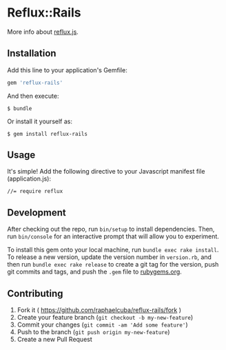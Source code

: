 # Reflux::Rails

More info about [reflux.js](https://github.com/spoike/refluxjs).

## Installation

Add this line to your application's Gemfile:

```ruby
gem 'reflux-rails'
```

And then execute:

    $ bundle

Or install it yourself as:

    $ gem install reflux-rails

## Usage

It's simple! Add the following directive to your Javascript manifest file (application.js):

```
//= require reflux
```

## Development

After checking out the repo, run `bin/setup` to install dependencies. Then, run `bin/console` for an interactive prompt that will allow you to experiment.

To install this gem onto your local machine, run `bundle exec rake install`. To release a new version, update the version number in `version.rb`, and then run `bundle exec rake release` to create a git tag for the version, push git commits and tags, and push the `.gem` file to [rubygems.org](https://rubygems.org).

## Contributing

1. Fork it ( https://github.com/raphaelcuba/reflux-rails/fork )
2. Create your feature branch (`git checkout -b my-new-feature`)
3. Commit your changes (`git commit -am 'Add some feature'`)
4. Push to the branch (`git push origin my-new-feature`)
5. Create a new Pull Request

